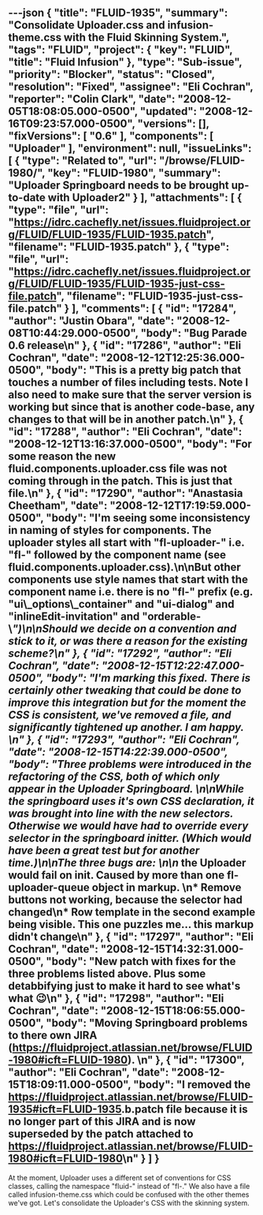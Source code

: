 ---json
{
  "title": "FLUID-1935",
  "summary": "Consolidate Uploader.css and infusion-theme.css with the Fluid Skinning System.",
  "tags": "FLUID",
  "project": {
    "key": "FLUID",
    "title": "Fluid Infusion"
  },
  "type": "Sub-issue",
  "priority": "Blocker",
  "status": "Closed",
  "resolution": "Fixed",
  "assignee": "Eli Cochran",
  "reporter": "Colin Clark",
  "date": "2008-12-05T18:08:05.000-0500",
  "updated": "2008-12-16T09:23:57.000-0500",
  "versions": [],
  "fixVersions": [
    "0.6"
  ],
  "components": [
    "Uploader"
  ],
  "environment": null,
  "issueLinks": [
    {
      "type": "Related to",
      "url": "/browse/FLUID-1980/",
      "key": "FLUID-1980",
      "summary": "Uploader Springboard needs to be brought up-to-date with Uploader2"
    }
  ],
  "attachments": [
    {
      "type": "file",
      "url": "https://idrc.cachefly.net/issues.fluidproject.org/FLUID/FLUID-1935/FLUID-1935.patch",
      "filename": "FLUID-1935.patch"
    },
    {
      "type": "file",
      "url": "https://idrc.cachefly.net/issues.fluidproject.org/FLUID/FLUID-1935/FLUID-1935-just-css-file.patch",
      "filename": "FLUID-1935-just-css-file.patch"
    }
  ],
  "comments": [
    {
      "id": "17284",
      "author": "Justin Obara",
      "date": "2008-12-08T10:44:29.000-0500",
      "body": "Bug Parade 0.6 release\n"
    },
    {
      "id": "17286",
      "author": "Eli Cochran",
      "date": "2008-12-12T12:25:36.000-0500",
      "body": "This is a pretty big patch that touches a number of files including tests. Note I also need to make sure that the server version is working but since that is another code-base, any changes to that will be in another patch.\n"
    },
    {
      "id": "17288",
      "author": "Eli Cochran",
      "date": "2008-12-12T13:16:37.000-0500",
      "body": "For some reason the new fluid.components.uploader.css file was not coming through in the patch. This is just that file.\n"
    },
    {
      "id": "17290",
      "author": "Anastasia Cheetham",
      "date": "2008-12-12T17:19:59.000-0500",
      "body": "I'm seeing some inconsistency in naming of styles for components. The uploader styles all start with \"fl-uploader-\" i.e. \"fl-\" followed by the component name (see fluid.components.uploader.css).\n\nBut other components use style names that start with the component name i.e. there is no \"fl-\" prefix (e.g. \"ui\\_options\\_container\" and \"ui-dialog\" and \"inlineEdit-invitation\" and \"orderable-\\*\")\n\nShould we decide on a convention and stick to it, or was there a reason for the existing scheme?\n"
    },
    {
      "id": "17292",
      "author": "Eli Cochran",
      "date": "2008-12-15T12:22:47.000-0500",
      "body": "I'm marking this fixed. There is certainly other tweaking that could be done to improve this integration but for the moment the CSS is consistent, we've removed a file, and significantly tightened up another. I am happy.&#x20;\n"
    },
    {
      "id": "17293",
      "author": "Eli Cochran",
      "date": "2008-12-15T14:22:39.000-0500",
      "body": "Three problems were introduced in the refactoring of the CSS, both of which only appear in the Uploader Springboard.&#x20;\n\nWhile the springboard uses it's own CSS declaration, it was brought into line with the new selectors. Otherwise we would have had to override every selector in the springboard initter. (Which would have been a great test but for another time.)\n\nThe three bugs are:&#x20;\n\n* the Uploader would fail on init. Caused by more than one fl-uploader-queue object in markup.&#x20;\n* Remove buttons not working, because the selector had changed\n* Row template in the second example being visible. This one puzzles me... this markup didn't change\n"
    },
    {
      "id": "17297",
      "author": "Eli Cochran",
      "date": "2008-12-15T14:32:31.000-0500",
      "body": "New patch with fixes for the three problems listed above. Plus some detabbifying just to make it hard to see what's what 😉\n"
    },
    {
      "id": "17298",
      "author": "Eli Cochran",
      "date": "2008-12-15T18:06:55.000-0500",
      "body": "Moving Springboard problems to there own JIRA (<https://fluidproject.atlassian.net/browse/FLUID-1980#icft=FLUID-1980>).&#x20;\n"
    },
    {
      "id": "17300",
      "author": "Eli Cochran",
      "date": "2008-12-15T18:09:11.000-0500",
      "body": "I removed the <https://fluidproject.atlassian.net/browse/FLUID-1935#icft=FLUID-1935>.b.patch file because it is no longer part of this JIRA and is now superseded by the patch attached to <https://fluidproject.atlassian.net/browse/FLUID-1980#icft=FLUID-1980>\n"
    }
  ]
}
---
At the moment, Uploader uses a different set of conventions for CSS classes, calling the namespace "fluid-" instead of "fl-." We also have a file called infusion-theme.css which could be confused with the other themes we've got. Let's consolidate the Uploader's CSS with the skinning system.

        